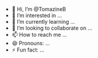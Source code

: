 - 👋 Hi, I’m @TomazineB
- 👀 I’m interested in ...
- 🌱 I’m currently learning ...
- 💞️ I’m looking to collaborate on ...
- 📫 How to reach me ...
- 😄 Pronouns: ...
- ⚡ Fun fact: ...

<!---
TomazineB/TomazineB is a ✨ special ✨ repository because its `README.md` (this file) appears on your GitHub profile.
You can click the Preview link to take a look at your changes.
--->
